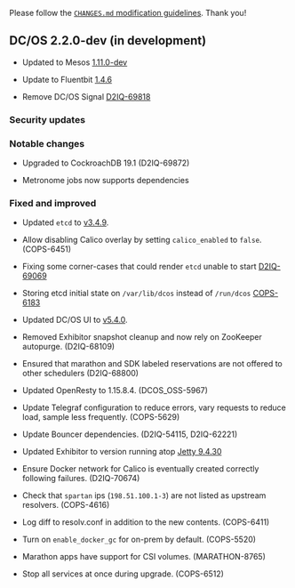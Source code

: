 Please follow the [`CHANGES.md` modification guidelines](https://github.com/dcos/dcos/wiki/CHANGES.md-guidelines). Thank you!

## DC/OS 2.2.0-dev (in development)

* Updated to Mesos [1.11.0-dev](https://github.com/apache/mesos/blob/8700dd8d5ece658804d7b7a40863800dcc5c72bc/CHANGELOG)

* Update to Fluentbit [1.4.6](https://docs.fluentbit.io/manual/installation/upgrade-notes)

* Remove DC/OS Signal [D2IQ-69818](https://jira.d2iq.com/browse/D2IQ-69818)


### Security updates


### Notable changes

* Upgraded to CockroachDB 19.1 (D2IQ-69872)

* Metronome jobs now supports dependencies

### Fixed and improved

* Updated `etcd` to [v3.4.9](https://github.com/etcd-io/etcd/releases/tag/v3.4.9).

* Allow disabling Calico overlay by setting `calico_enabled` to `false`. (COPS-6451)

* Fixing some corner-cases that could render `etcd` unable to start [D2IQ-69069](https://jira.d2iq.com/browse/D2IQ-69069)

* Storing etcd initial state on `/var/lib/dcos` instead of `/run/dcos` [COPS-6183](https://jira.d2iq.com/browse/COPS-6183)

* Updated DC/OS UI to [v5.4.0](https://github.com/dcos/dcos-ui/releases/tag/v5.4.0).

* Removed Exhibitor snapshot cleanup and now rely on ZooKeeper autopurge. (D2IQ-68109)

* Ensured that marathon and SDK labeled reservations are not offered to other schedulers (D2IQ-68800)

* Updated OpenResty to 1.15.8.4. (DCOS_OSS-5967)

* Update Telegraf configuration to reduce errors, vary requests to reduce load, sample less frequently. (COPS-5629)

* Update Bouncer dependencies. (D2IQ-54115, D2IQ-62221)

* Updated Exhibitor to version running atop [Jetty 9.4.30](https://github.com/dcos/exhibitor/commit/e6e232e1)

* Ensure Docker network for Calico is eventually created correctly following failures. (D2IQ-70674)

* Check that `spartan` ips (`198.51.100.1-3`) are not listed as upstream resolvers. (COPS-4616)

* Log diff to resolv.conf in addition to the new contents. (COPS-6411)

* Turn on `enable_docker_gc` for on-prem by default. (COPS-5520)

* Marathon apps have support for CSI volumes. (MARATHON-8765)

* Stop all services at once during upgrade. (COPS-6512)
